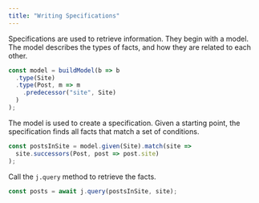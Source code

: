 ```yaml
---
title: "Writing Specifications"
---
```


Specifications are used to retrieve information.
They begin with a model.
The model describes the types of facts, and how they are related to each other.

```typescript
const model = buildModel(b => b
  .type(Site)
  .type(Post, m => m
    .predecessor("site", Site)
  )
);
```

The model is used to create a specification.
Given a starting point, the specification finds all facts that match a set of conditions.

```typescript
const postsInSite = model.given(Site).match(site =>
  site.successors(Post, post => post.site)
);
```

Call the `j.query` method to retrieve the facts.

```typescript
const posts = await j.query(postsInSite, site);
```
